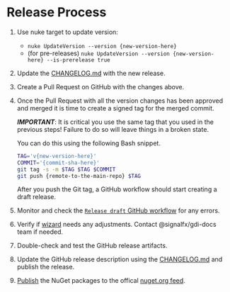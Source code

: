 # Release Process

1. Use nuke target to update version:

    - `nuke UpdateVersion --version {new-version-here}`
    - (for pre-releases)
      `nuke UpdateVersion --version {new-version-here} --is-prerelease true`

1. Update the [CHANGELOG.md](../CHANGELOG.md) with the new release.

1. Create a Pull Request on GitHub with the changes above.

1. Once the Pull Request with all the version changes has been approved and merged
   it is time to create a signed tag for the merged commit.

   ***IMPORTANT***: It is critical you use the same tag
   that you used in the previous steps!
   Failure to do so will leave things in a broken state.

   You can do this using the following Bash snippet.

   ```bash
   TAG='v{new-version-here}'
   COMMIT='{commit-sha-here}'
   git tag -s -m $TAG $TAG $COMMIT
   git push {remote-to-the-main-repo} $TAG
   ```

   After you push the Git tag, a GitHub workflow should start creating a draft release.

1. Monitor and check the [`Release draft` GitHub workflow](https://github.com/signalfx/signalfx-dotnet-tracing/actions/workflows/release-draft.yml)
   for any errors.

1. Verify if [wizard](https://app.signalfx.com/#/integrations/dotnet-tracing/description)
needs any adjustments. Contact @signalfx/gdi-docs team if needed.

1. Double-check and test the GitHub release artifacts.

1. Update the GitHub release description using the [CHANGELOG.md](../CHANGELOG.md)
   and publish the release.

1. [Publish](https://docs.microsoft.com/en-us/nuget/nuget-org/publish-a-package)
   the NuGet packages to the offical [nuget.org feed](https://www.nuget.org/).
